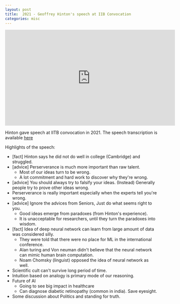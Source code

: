 ```yaml
---
layout: post
title:  2021 - Geoffrey Hinton's speech at IIB Convocation
categories: misc
---
```


<iframe width="560" height="315" src="https://www.youtube.com/embed/cWMmvj3P3rk?si=Z7Riu9_C9vPLBEaW&amp;start=2538" title="YouTube video player" frameborder="0" allow="accelerometer; autoplay; clipboard-write; encrypted-media; gyroscope; picture-in-picture; web-share" allowfullscreen></iframe>

Hinton gave speech at IITB convocation in 2021. The speech transcription is available <a href="https://www.cs.toronto.edu/~hinton/HintonMumbai.pdf">here</a>

Highlights of the speech:
  * [fact] Hinton says he did not do well in college (Cambridge) and struggled.
  * [advice] Perserverance is much more important than raw talent.
    * Most of our ideas turn to be wrong.
    * A lot commitment and hard work to discover why they're wrong.
  * [advice] You should always try to falsify your ideas. (Instead) Generally people try to prove other ideas wrong.
  * Perserverance is really important especially when the experts tell you're wrong.
  * [advice] Ignore the advices from Seniors, Just do what seems right to you.
    * Good ideas emerge from paradoxes (from Hinton's experience).
    * It is unacceptable for researchers, until they turn the paradoxes into wisdom.
  * [fact] Idea of deep neural network can learn from large amount of data was considered silly.
    * They were told that there were no place for ML in the international conference.
    * Alan turing and Von neuman didn't believe that the neural network can mimic human brain computation.
    * Noam Chomsky (linguist) opposed the idea of neural network as well.
  * Scientific cult can't survive long period of time.
  * Intuition based on analogy is primary mode of our reasoning.
  * Future of AI
    * Going to see big impact in healthcare
    * Can diagnose diabetic retinopathy (common in india). Save eyesight.
  * Some discussion about Politics and standing for truth. 
  
    



